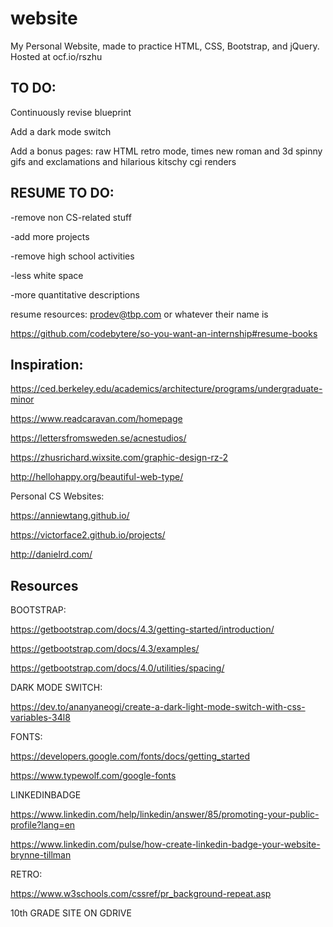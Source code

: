 # website
My Personal Website, made to practice HTML, CSS, Bootstrap, and jQuery. Hosted at ocf.io/rszhu

## TO DO:
Continuously revise blueprint

Add a dark mode switch

Add a bonus pages: raw HTML retro mode, times new roman and 3d spinny gifs and exclamations and hilarious kitschy cgi renders

## RESUME TO DO:

-remove non CS-related stuff

-add more projects

-remove high school activities

-less white space

-more quantitative descriptions

resume resources: prodev@tbp.com or whatever their name is

https://github.com/codebytere/so-you-want-an-internship#resume-books

## Inspiration:
https://ced.berkeley.edu/academics/architecture/programs/undergraduate-minor

https://www.readcaravan.com/homepage

https://lettersfromsweden.se/acnestudios/

https://zhusrichard.wixsite.com/graphic-design-rz-2

http://hellohappy.org/beautiful-web-type/

Personal CS Websites:

https://anniewtang.github.io/

https://victorface2.github.io/projects/

http://danielrd.com/


## Resources

BOOTSTRAP:

https://getbootstrap.com/docs/4.3/getting-started/introduction/

https://getbootstrap.com/docs/4.3/examples/

https://getbootstrap.com/docs/4.0/utilities/spacing/

DARK MODE SWITCH:

https://dev.to/ananyaneogi/create-a-dark-light-mode-switch-with-css-variables-34l8

FONTS:

https://developers.google.com/fonts/docs/getting_started

https://www.typewolf.com/google-fonts

LINKEDINBADGE

https://www.linkedin.com/help/linkedin/answer/85/promoting-your-public-profile?lang=en

https://www.linkedin.com/pulse/how-create-linkedin-badge-your-website-brynne-tillman

RETRO:

https://www.w3schools.com/cssref/pr_background-repeat.asp

10th GRADE SITE ON GDRIVE
